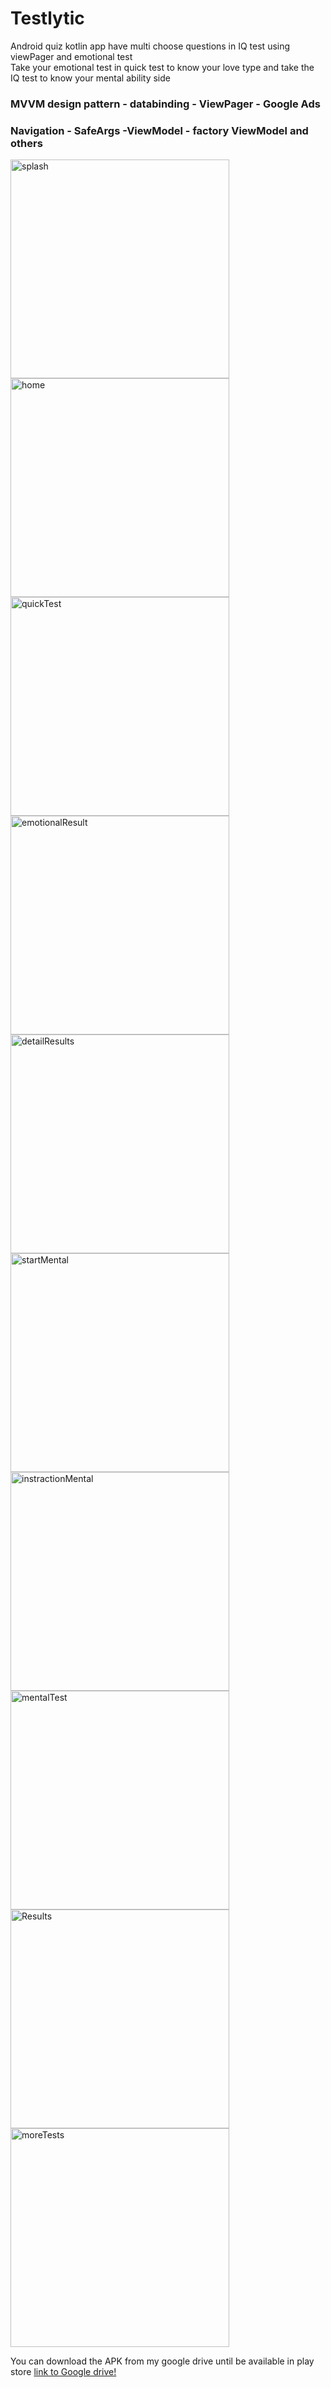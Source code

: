 # Testlytic
Android quiz kotlin app have multi choose questions in IQ test using viewPager  and emotional test  
Take your emotional test in quick test to know your love type and take the IQ test to know your mental ability side 
### MVVM design pattern - databinding - ViewPager - Google Ads 
### Navigation - SafeArgs -ViewModel - factory ViewModel and others

<img src="New folder/splash.png" width="350" title=" splash"/>
<img src= "New folder/home.png" width="350" title="home" />
<img src="New folder/emotionalTest.png" width="350" title=" quickTest"/>
<img src= "New folder/emotionalResult.png" width="350" title="emotionalResult" />
<img src= "New folder/detailResults.png" width="350" title="detailResults" />
<img src= "New folder/startMental.png" width="350" title="startMental" />
<img src= "New folder/instractionMental.png" width="350" title="instractionMental" />
<img src="New folder/mentalTest.png" width="350" title=" mentalTest"/>
<img src="New folder/payScreen.png" width="350" title=" Results"/>
<img src= "New folder/moreTests.png" width="350" title="moreTests" />

You can download the APK from my google drive until be available in play store [link to Google drive!](https://drive.google.com/open?id=1czJOo-CqvUiTk57368dm4dRzpvNx0lhn)
